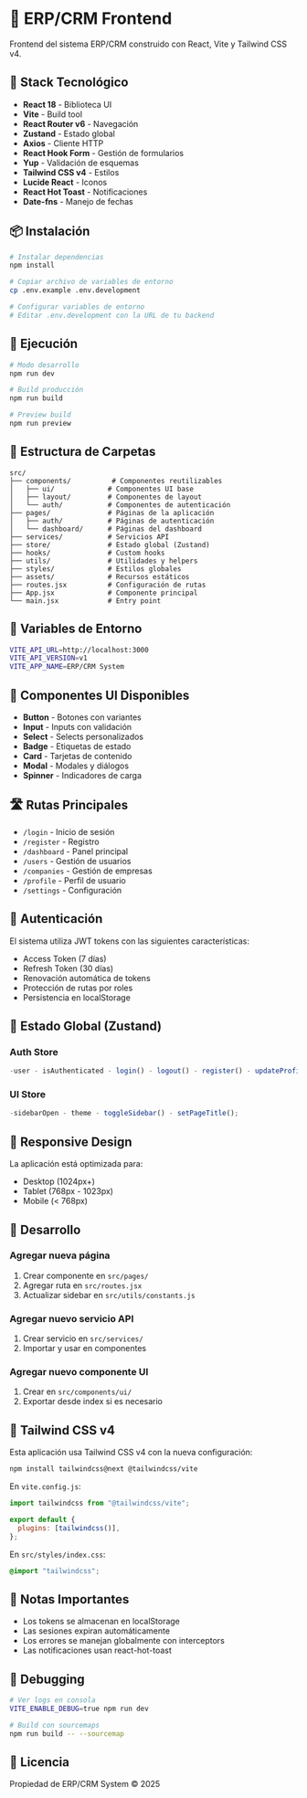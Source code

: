 # 🎨 ERP/CRM Frontend

Frontend del sistema ERP/CRM construido con React, Vite y Tailwind CSS v4.

## 🚀 Stack Tecnológico

- **React 18** - Biblioteca UI
- **Vite** - Build tool
- **React Router v6** - Navegación
- **Zustand** - Estado global
- **Axios** - Cliente HTTP
- **React Hook Form** - Gestión de formularios
- **Yup** - Validación de esquemas
- **Tailwind CSS v4** - Estilos
- **Lucide React** - Iconos
- **React Hot Toast** - Notificaciones
- **Date-fns** - Manejo de fechas

## 📦 Instalación

```bash
# Instalar dependencias
npm install

# Copiar archivo de variables de entorno
cp .env.example .env.development

# Configurar variables de entorno
# Editar .env.development con la URL de tu backend
```

## 🏃 Ejecución

```bash
# Modo desarrollo
npm run dev

# Build producción
npm run build

# Preview build
npm run preview
```

## 📁 Estructura de Carpetas

```
src/
├── components/          # Componentes reutilizables
│   ├── ui/             # Componentes UI base
│   ├── layout/         # Componentes de layout
│   └── auth/           # Componentes de autenticación
├── pages/              # Páginas de la aplicación
│   ├── auth/           # Páginas de autenticación
│   └── dashboard/      # Páginas del dashboard
├── services/           # Servicios API
├── store/              # Estado global (Zustand)
├── hooks/              # Custom hooks
├── utils/              # Utilidades y helpers
├── styles/             # Estilos globales
├── assets/             # Recursos estáticos
├── routes.jsx          # Configuración de rutas
├── App.jsx             # Componente principal
└── main.jsx            # Entry point
```

## 🔑 Variables de Entorno

```bash
VITE_API_URL=http://localhost:3000
VITE_API_VERSION=v1
VITE_APP_NAME=ERP/CRM System
```

## 🎨 Componentes UI Disponibles

- **Button** - Botones con variantes
- **Input** - Inputs con validación
- **Select** - Selects personalizados
- **Badge** - Etiquetas de estado
- **Card** - Tarjetas de contenido
- **Modal** - Modales y diálogos
- **Spinner** - Indicadores de carga

## 🛣️ Rutas Principales

- `/login` - Inicio de sesión
- `/register` - Registro
- `/dashboard` - Panel principal
- `/users` - Gestión de usuarios
- `/companies` - Gestión de empresas
- `/profile` - Perfil de usuario
- `/settings` - Configuración

## 🔐 Autenticación

El sistema utiliza JWT tokens con las siguientes características:

- Access Token (7 días)
- Refresh Token (30 días)
- Renovación automática de tokens
- Protección de rutas por roles
- Persistencia en localStorage

## 🎯 Estado Global (Zustand)

### Auth Store

```javascript
-user - isAuthenticated - login() - logout() - register() - updateProfile();
```

### UI Store

```javascript
-sidebarOpen - theme - toggleSidebar() - setPageTitle();
```

## 📱 Responsive Design

La aplicación está optimizada para:

- Desktop (1024px+)
- Tablet (768px - 1023px)
- Mobile (< 768px)

## 🚧 Desarrollo

### Agregar nueva página

1. Crear componente en `src/pages/`
2. Agregar ruta en `src/routes.jsx`
3. Actualizar sidebar en `src/utils/constants.js`

### Agregar nuevo servicio API

1. Crear servicio en `src/services/`
2. Importar y usar en componentes

### Agregar nuevo componente UI

1. Crear en `src/components/ui/`
2. Exportar desde index si es necesario

## 🔧 Tailwind CSS v4

Esta aplicación usa Tailwind CSS v4 con la nueva configuración:

```bash
npm install tailwindcss@next @tailwindcss/vite
```

En `vite.config.js`:

```javascript
import tailwindcss from "@tailwindcss/vite";

export default {
  plugins: [tailwindcss()],
};
```

En `src/styles/index.css`:

```css
@import "tailwindcss";
```

## 📝 Notas Importantes

- Los tokens se almacenan en localStorage
- Las sesiones expiran automáticamente
- Los errores se manejan globalmente con interceptors
- Las notificaciones usan react-hot-toast

## 🐛 Debugging

```bash
# Ver logs en consola
VITE_ENABLE_DEBUG=true npm run dev

# Build con sourcemaps
npm run build -- --sourcemap
```

## 📄 Licencia

Propiedad de ERP/CRM System © 2025
